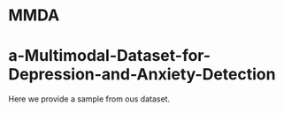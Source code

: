 # MMDA
# a-Multimodal-Dataset-for-Depression-and-Anxiety-Detection

Here we provide a sample from ous dataset.
